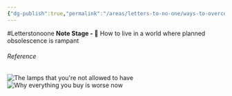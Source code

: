 ```yaml
---
{"dg-publish":true,"permalink":"/areas/letters-to-no-one/ways-to-overcome-planned-obsolescence/","noteIcon":"1"}
---
```


#Letterstonoone 
**Note Stage - 🌱**
How to live in a world where planned obsolescence is rampant
###### Reference
![The lamps that you're not allowed to have](https://www.youtube.com/watch?v=klaJqofCsu4)
![Why everything you buy is worse now](https://www.youtube.com/watch?v=DHXBacEH0qo&list=WL&index=65)